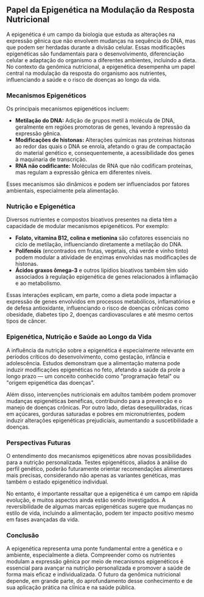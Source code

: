 
## Papel da Epigenética na Modulação da Resposta Nutricional

A epigenética é um campo da biologia que estuda as alterações na expressão gênica que não envolvem mudanças na sequência do DNA, mas que podem ser herdadas durante a divisão celular. Essas modificações epigenéticas são fundamentais para o desenvolvimento, diferenciação celular e adaptação do organismo a diferentes ambientes, incluindo a dieta. No contexto da genômica nutricional, a epigenética desempenha um papel central na modulação da resposta do organismo aos nutrientes, influenciando a saúde e o risco de doenças ao longo da vida.

### Mecanismos Epigenéticos

Os principais mecanismos epigenéticos incluem:

- **Metilação do DNA:** Adição de grupos metil à molécula de DNA, geralmente em regiões promotoras de genes, levando à repressão da expressão gênica.
- **Modificações de histonas:** Alterações químicas nas proteínas histonas ao redor das quais o DNA se enrola, afetando o grau de compactação do material genético e, consequentemente, a acessibilidade dos genes à maquinaria de transcrição.
- **RNA não codificante:** Moléculas de RNA que não codificam proteínas, mas regulam a expressão gênica em diferentes níveis.

Esses mecanismos são dinâmicos e podem ser influenciados por fatores ambientais, especialmente pela alimentação.

### Nutrição e Epigenética

Diversos nutrientes e compostos bioativos presentes na dieta têm a capacidade de modular mecanismos epigenéticos. Por exemplo:

- **Folato, vitamina B12, colina e metionina** são cofatores essenciais no ciclo de metilação, influenciando diretamente a metilação do DNA.
- **Polifenóis** (encontrados em frutas, vegetais, chá verde e vinho tinto) podem modular a atividade de enzimas envolvidas nas modificações de histonas.
- **Ácidos graxos ômega-3** e outros lipídios bioativos também têm sido associados à regulação epigenética de genes relacionados à inflamação e ao metabolismo.

Essas interações explicam, em parte, como a dieta pode impactar a expressão de genes envolvidos em processos metabólicos, inflamatórios e de defesa antioxidante, influenciando o risco de doenças crônicas como obesidade, diabetes tipo 2, doenças cardiovasculares e até mesmo certos tipos de câncer.

### Epigenética, Nutrição e Saúde ao Longo da Vida

A influência da nutrição sobre a epigenética é especialmente relevante em períodos críticos do desenvolvimento, como gestação, infância e adolescência. Estudos demonstram que a alimentação materna pode induzir modificações epigenéticas no feto, afetando a saúde da prole a longo prazo — um conceito conhecido como "programação fetal" ou "origem epigenética das doenças".

Além disso, intervenções nutricionais em adultos também podem promover mudanças epigenéticas benéficas, contribuindo para a prevenção e o manejo de doenças crônicas. Por outro lado, dietas desequilibradas, ricas em açúcares, gorduras saturadas e pobres em micronutrientes, podem induzir alterações epigenéticas prejudiciais, aumentando a suscetibilidade a doenças.

### Perspectivas Futuras

O entendimento dos mecanismos epigenéticos abre novas possibilidades para a nutrição personalizada. Testes epigenéticos, aliados à análise do perfil genético, poderão futuramente orientar recomendações alimentares mais precisas, considerando não apenas as variantes genéticas, mas também o estado epigenético individual.

No entanto, é importante ressaltar que a epigenética é um campo em rápida evolução, e muitos aspectos ainda estão sendo investigados. A reversibilidade de algumas marcas epigenéticas sugere que mudanças no estilo de vida, incluindo a alimentação, podem ter impacto positivo mesmo em fases avançadas da vida.

### Conclusão

A epigenética representa uma ponte fundamental entre a genética e o ambiente, especialmente a dieta. Compreender como os nutrientes modulam a expressão gênica por meio de mecanismos epigenéticos é essencial para avançar na nutrição personalizada e promover a saúde de forma mais eficaz e individualizada. O futuro da genômica nutricional depende, em grande parte, do aprofundamento desse conhecimento e de sua aplicação prática na clínica e na saúde pública.
```
